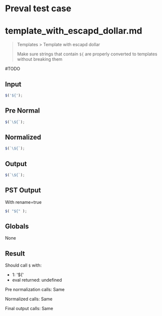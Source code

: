 # Preval test case

# template_with_escapd_dollar.md

> Templates > Template with escapd dollar
>
> Make sure strings that contain `${` are properly converted to templates without breaking them

#TODO

## Input

`````js filename=intro
$('${');
`````

## Pre Normal

`````js filename=intro
$(`\${`);
`````

## Normalized

`````js filename=intro
$(`\${`);
`````

## Output

`````js filename=intro
$(`\${`);
`````

## PST Output

With rename=true

`````js filename=intro
$( "${" );
`````

## Globals

None

## Result

Should call `$` with:
 - 1: '${'
 - eval returned: undefined

Pre normalization calls: Same

Normalized calls: Same

Final output calls: Same
